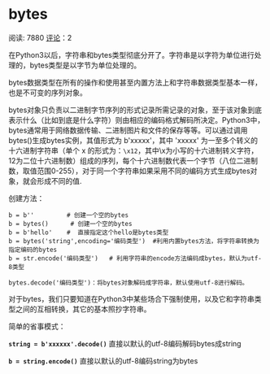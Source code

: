 # bytes

阅读: 7880   [评论](http://www.liujiangblog.com/course/python/23#comments)：2

在Python3以后，字符串和bytes类型彻底分开了。字符串是以字符为单位进行处理的，bytes类型是以字节为单位处理的。

bytes数据类型在所有的操作和使用甚至内置方法上和字符串数据类型基本一样，也是不可变的序列对象。

bytes对象只负责以二进制字节序列的形式记录所需记录的对象，至于该对象到底表示什么（比如到底是什么字符）则由相应的编码格式解码所决定。Python3中，bytes通常用于网络数据传输、二进制图片和文件的保存等等。可以通过调用bytes()生成bytes实例，其值形式为 b'xxxxx'，其中 'xxxxx' 为一至多个转义的十六进制字符串（单个 x 的形式为：`\x12`，其中\x为小写的十六进制转义字符，12为二位十六进制数）组成的序列，每个十六进制数代表一个字节（八位二进制数，取值范围0-255），对于同一个字符串如果采用不同的编码方式生成bytes对象，就会形成不同的值.

创建方法：

```
b = b''         # 创建一个空的bytes
b = bytes()      # 创建一个空的bytes
b = b'hello'    #  直接指定这个hello是bytes类型
b = bytes('string',encoding='编码类型')  #利用内置bytes方法，将字符串转换为指定编码的bytes
b = str.encode('编码类型')   # 利用字符串的encode方法编码成bytes，默认为utf-8类型

bytes.decode('编码类型')：将bytes对象解码成字符串，默认使用utf-8进行解码。
```

对于bytes，我们只要知道在Python3中某些场合下强制使用，以及它和字符串类型之间的互相转换，其它的基本照抄字符串。

简单的省事模式：

**`string = b'xxxxxx'.decode()`** 直接以默认的utf-8编码解码bytes成string

**`b = string.encode()`** 直接以默认的utf-8编码string为bytes